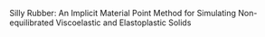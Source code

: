 Silly Rubber: An Implicit Material Point Method for Simulating
Non-equilibrated Viscoelastic and Elastoplastic Solids  
